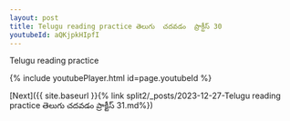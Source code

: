 ```yaml
---
layout: post
title: Telugu reading practice తెలుగు  చదవడం  ప్రాక్టీస్ 30
youtubeId: aQKjpkHIpfI
---
```

 
 
Telugu reading practice
 
 
 
 
 


{% include youtubePlayer.html id=page.youtubeId %}
 
[Next]({{ site.baseurl }}{% link  split2/_posts/2023-12-27-Telugu reading practice తెలుగు  చదవడం  ప్రాక్టీస్ 31.md%})
 
